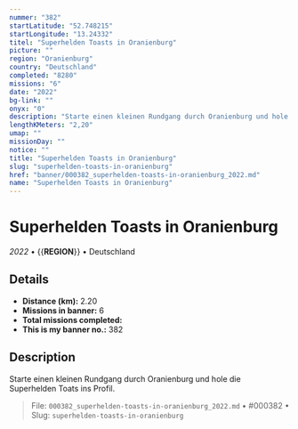 ```yaml
---
nummer: "382"
startLatitude: "52.748215"
startLongitude: "13.24332"
titel: "Superhelden Toasts in Oranienburg"
picture: ""
region: "Oranienburg"
country: "Deutschland"
completed: "8280"
missions: "6"
date: "2022"
bg-link: ""
onyx: "0"
description: "Starte einen kleinen Rundgang durch Oranienburg und hole die Superhelden Toats ins Profil."
lengthKMeters: "2,20"
umap: ""
missionDay: ""
notice: ""
title: "Superhelden Toasts in Oranienburg"
slug: "superhelden-toasts-in-oranienburg"
href: "banner/000382_superhelden-toasts-in-oranienburg_2022.md"
name: "Superhelden Toasts in Oranienburg"
---
```

# Superhelden Toasts in Oranienburg

*2022* • {{__REGION__}} • Deutschland





## Details
- **Distance (km):** 2.20
- **Missions in banner:** 6
- **Total missions completed:** 
- **This is my banner no.:** 382



## Description
Starte einen kleinen Rundgang durch Oranienburg und hole die Superhelden Toats ins Profil.




> File: `000382_superhelden-toasts-in-oranienburg_2022.md` • #000382 • Slug: `superhelden-toasts-in-oranienburg`

